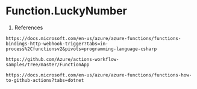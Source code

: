 # Function.LuckyNumber

1. References

```
https://docs.microsoft.com/en-us/azure/azure-functions/functions-bindings-http-webhook-trigger?tabs=in-process%2Cfunctionsv2&pivots=programming-language-csharp
```

```
https://github.com/Azure/actions-workflow-samples/tree/master/FunctionApp
```

```
https://docs.microsoft.com/en-us/azure/azure-functions/functions-how-to-github-actions?tabs=dotnet
```
